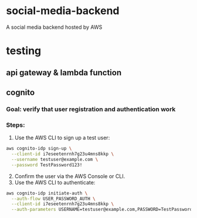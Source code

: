 # social-media-backend
A social media backend hosted by AWS

# testing
## api gateway & lambda function

## cognito
### Goal: verify that user registration and authentication work
### Steps:
1. Use the AWS CLI to sign up a test user:
```bash
aws cognito-idp sign-up \
  --client-id i7eseetenrnh7g23u4mns8kkp \
  --username testuser@example.com \
  --password TestPassword123!
```
2. Confirm the user via the AWS Console or CLI.
3. Use the AWS CLI to authenticate:
```bash
aws cognito-idp initiate-auth \
  --auth-flow USER_PASSWORD_AUTH \
  --client-id i7eseetenrnh7g23u4mns8kkp \
  --auth-parameters USERNAME=testuser@example.com,PASSWORD=TestPassword123!
```